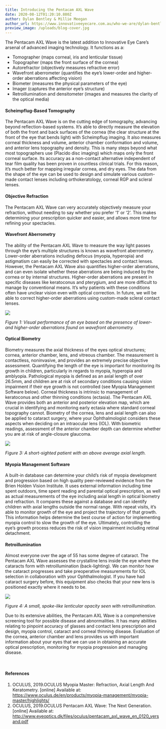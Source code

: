 ```yaml
---
title: Introducing the Pentacam AXL Wave
date: 2020-08-12T01:20:10.880Z
author: Dylan Bentley & Millie Meegan
author_url: https://www.innovativeeyecare.com.au/who-we-are/dylan-bentley
preview_image: /uploads/blog-cover.jpg
---
```

<div class="employee-heading">

The Pentacam AXL Wave is the latest addition to Innovative Eye Care’s arsenal of advanced imaging technology. It functions as a:

* Tomographer (maps corneal, iris and lenticular tissue)
* Topographer (maps the front surface of the cornea)
* Autorefractor (objectively measures refractive error)
* Wavefront aberrometer (quantifies the eye’s lower-order and higher-order aberrations affecting vision)
* Biometer (measures the physical parameters of the eye)
* Imager (captures the anterior eye’s structure)
* Retroillumination and densitometer (images and measures the clarity of the optical media)

</div>

#### Scheimpflug-Based Tomography

The Pentacam AXL Wave is on the cutting edge of tomography, advancing beyond reflection-based systems. It’s able to directly measure the elevation of both the front and back surfaces of the cornea (the clear structure at the front of the eye that bends light) with Scheimpflug imaging. It also measures corneal thickness and volume, anterior chamber conformation and volume, and anterior lens topography and density. This is many steps beyond what most topographers use (Placido disc imaging) which maps only the front corneal surface. Its accuracy as a non-contact alternative independent of tear film quality has been proven in countless clinical trials. For this reason, it’s much better for mapping irregular cornea, and dry eyes. The data from the shape of the eye can be used to design and simulate various custom-made contact lenses including orthokeratology, corneal RGP and scleral lenses.

#### Objective Refraction

The Pentacam AXL Wave can very accurately objectively measure your refraction, without needing to say whether you prefer ‘1’ or ‘2’. This makes determining your prescription quicker and easier, and allows more time for refining your spectacles.

#### Wavefront Aberrometry

The ability of the Pentacam AXL Wave to measure the way light passes through the eye’s multiple structures is known as wavefront aberrometry. Lower-order aberrations including defocus (myopia, hyperopia) and astigmatism can easily be corrected with spectacles and contact lenses. However, the Pentacam AXL Wave also quantifies higher-order aberrations, and can even isolate whether these aberrations are being induced by the cornea or by internal structures. Higher-order aberrations are present in specific diseases like keratoconus and pterygium, and are more difficult to manage by conventional means. It’s why patients with these conditions often have unclear vision even with optical correction. In future, we will be able to correct higher-order aberrations using custom-made scleral contact lenses.

![](/uploads/aberrometry-myopia.jpg)

*Figure 1: Visual performance of an eye based on the presence of lower- and higher-order aberrations found on wavefront aberrometry.*

#### Optical Biometry

Biometry measures the axial thickness of the eyes optical structures; cornea, anterior chamber, lens, and vitreous chamber. The measurement is contactless, noninvasive, and provides an extremely precise objective assessment. Quantifying the length of the eye is important for monitoring its growth in children, particularly in regards to myopia, hyperopia and amblyopia. Pathological myopia is defined as an axial length of over 26.5mm, and children are at risk of secondary conditions causing vision impairment if their eye growth is not controlled (see Myopia Management Software below). Corneal thickness is intrinsic to management of keratoconus and other thinning conditions (ectasia). The Pentacam AXL Wave provides both an anterior and posterior elevation map, which are crucial in identifying and monitoring early ectasia where standard corneal topography cannot. Biometry of the cornea, lens and axial length can also be applied to cataract surgery, where your Ophthalmologist considers these aspects when deciding on an intraocular lens (IOL). With biometric readings, assessment of the anterior chamber depth can determine whether you are at risk of angle-closure glaucoma.

![](/uploads/al-ok.jpg)

*Figure 3: A short-sighted patient with an above average axial length.*

#### Myopia Management Software

A built-in database can determine your child’s risk of myopia development and progression based on high quality peer-reviewed evidence from the Brien Holden Vision Institute. It uses external information including time spent outdoors, time spent reading and parental optical prescription, as well as actual measurements of the eye including axial length in optical biometry and refraction. It compares these against a database and can identify children with axial lengths outside the normal range. With repeat visits, it’s able to monitor growth of the eye and project the trajectory of that growth. This information helps determine the best course of action for implementing myopia control to slow the growth of the eye. Ultimately, controlling the eye’s growth process reduces the risk of vision impairment including retinal detachment.

#### Retroillumination

Almost everyone over the age of 55 has some degree of cataract. The Pentacam AXL Wave assesses the crystalline lens inside the eye where the cataracts form with retroillumination (back-lighting). We can monitor how the cataract progresses and take preoperative measurements for IOL selection in collaboration with your Ophthalmologist. If you have had cataract surgery before, this equipment also checks that your new lens is positioned exactly where it needs to be.

![](/uploads/retroillumination.jpg)

*Figure 4: A small, spoke-like lenticular opacity seen with retroillumination.*

Due to its extensive abilities, the Pentacam AXL Wave is a comprehensive screening tool for possible disease and abnormalities. It has many abilities relating to pinpoint accuracy of glasses and contact lens prescription and design, myopia control, cataract and corneal thinning disease. Evaluation of the cornea, anterior chamber and lens provides us with important information about your eyes that we can use in obtaining an accurate optical prescription, monitoring for myopia progression and managing disease.

<br>

#### References

1. OCULUS, 2019.OCULUS Myopia Master: Refraction, Axial Length And Keratometry. \[online] Available at: https://www.oculus.de/en/products/myopia-management/myopia-master/highlights/
2. OCULUS, 2019.OCULUS Pentacam AXL Wave: The Next Generation. \[online] Available at: http://www.eyeoptics.dk/files/oculus/pentacam_axl_wave_en_0120_versand.pdf